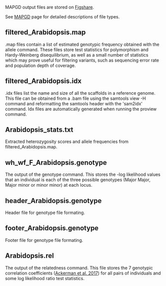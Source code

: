 MAPGD output files are stored on [Figshare](https://figshare.com/s/345244bc98fa0e8a6ab1).

See [MAPGD](https://github.com/LynchLab/MAPGD) page for detailed descriptions of file types.

## filtered_Arabidopsis.map

.map files contain a list of estimated genotypic frequency obtained with the allele command. These files store test statistics for polymorphism and Hardy-Weinberg disequilibrium, as well as a small number of statistics which may prove useful for filtering variants, such as sequencing error rate and population depth of coverage.

## filtered_Arabidopsis.idx

.idx files list the name and size of all the scaffolds in a reference genome. This file can be obtained from a .bam file using the samtools view -H command and reformatting the samtools header with the 'sam2idx' command. Idx files are automatically generated when running the proview command.
	
## Arabidopsis_stats.txt	

Extracted heterozygosity scores and allele frequencies from filtered_Arabidopsis.map.

## wh_wf_F_Arabidopsis.genotype

The output of the genotype command. This stores the -log likelihood values that an individual is each of the three possible genotypes (Major Major, Major minor or minor minor) at each locus.

## header_Arabidopsis.genotype

Header file for genotype file formating.

## footer_Arabidopsis.genotype

Footer file for genotype file formating.

## Arabidopsis.rel		

The output of the relatedness command. This file stores the 7 genotypic correlation coefficients ([Ackerman et al. 2017](https://academic.oup.com/genetics/article/206/1/105/6064207)) for all pairs of individuals and some log likelihood ratio test statistics.
